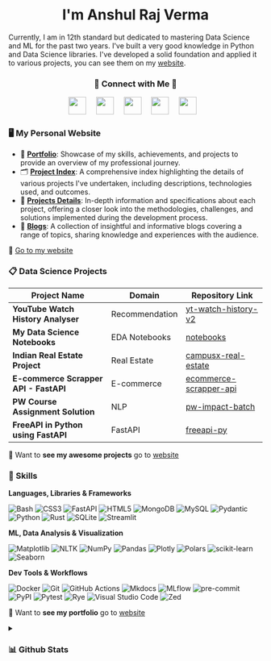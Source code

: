 <h1 align="center" style="font-weight: bold;">I'm Anshul Raj Verma</h1>

Currently, I am in 12th standard but dedicated to mastering Data Science and ML for the past two years.
I've built a very good knowledge in Python and Data Science libraries.
I've developed a solid foundation and applied it to various projects, you can see them on my [website][projects].

<h3 align="center" style="font-weight: bold;">🤝 Connect with Me 🤝</h3>

<p align="center">
  <a href="https://arv-anshul.github.io/" title="My Personal Website"><img width="35px" src="https://cdn.iconscout.com/icon/premium/png-512-thumb/website-5685924-4752633.png?f=webp&w=512"></a> &nbsp;&nbsp;&nbsp;
  <a href="https://github.com/arv-anshul/arv-anshul/raw/main/resume_arv-anshul.pdf" title="My Resume as PDF"><img width="35px" src="https://cdn.iconscout.com/icon/premium/png-512-thumb/resume-4263904-3539012.png?f=webp&w=512"></a> &nbsp;&nbsp;&nbsp;
  <a href="https://www.github.com/arv-anshul"><img width="35px" src="https://cdn2.iconfinder.com/data/icons/social-icons-33/128/Github-512.png"></a> &nbsp;&nbsp;&nbsp;
  <a href="https://www.linkedin.com/in/arv-anshul"><img width="35px" src="https://cdn.jsdelivr.net/gh/devicons/devicon/icons/linkedin/linkedin-original.svg"></a> &nbsp;&nbsp;&nbsp;
  <a href="mailto:arv.anshul.1864@gmail.com"><img width="35px" src="https://cdn.iconscout.com/icon/free/png-512/free-mail-781-461597.png?f=webp&w=512"></a>&nbsp;&nbsp;&nbsp;
</p>

### 🖥️ My Personal Website

- 👨 [**Portfolio**][website]: Showcase of my skills, achievements, and projects to provide an overview of my professional journey.
- 🗂️ [**Project Index**][projects]: A comprehensive index highlighting the details of various projects I've undertaken, including descriptions, technologies used, and outcomes.
- 📓 [**Projects Details**][projects]: In-depth information and specifications about each project, offering a closer look into the methodologies, challenges, and solutions implemented during the development process.
- 📝 [**Blogs**][blogs]: A collection of insightful and informative blogs covering a range of topics, sharing knowledge and experiences with the audience.

👀 [Go to my website][projects]

### 📋 Data Science Projects

| Project Name                          | Domain         | Repository Link          |
| ------------------------------------- | -------------- | ------------------------ |
| **YouTube Watch History Analyser**    | Recommendation | [yt-watch-history-v2]    |
| **My Data Science Notebooks**         | EDA Notebooks  | [notebooks]              |
| **Indian Real Estate Project**        | Real Estate    | [campusx-real-estate]    |
| **E-commerce Scrapper API - FastAPI** | E-commerce     | [ecommerce-scrapper-api] |
| **PW Course Assignment Solution**     | NLP            | [pw-impact-batch]        |
| **FreeAPI in Python using FastAPI**   | FastAPI        | [freeapi-py]             |

👀 Want to **see my awesome projects** go to [website][projects]

### 🚀 Skills

**Languages, Libraries & Frameworks**

![Bash](https://img.shields.io/badge/BASH-4D4D4D?logo=windowsterminal&logoColor=fff)
![CSS3](https://img.shields.io/badge/CSS3-1572B6?logo=css3&logoColor=fff)
![FastAPI](https://img.shields.io/badge/FastAPI-009688?logo=fastapi&logoColor=fff)
![HTML5](https://img.shields.io/badge/HTML5-E34F26?logo=html5&logoColor=fff)
![MongoDB](https://img.shields.io/badge/MongoDB-47A248?logo=mongodb&logoColor=fff)
![MySQL](https://img.shields.io/badge/MySQL-4479A1?logo=mysql&logoColor=fff)
![Pydantic](https://img.shields.io/badge/Pydantic-E92063?logo=pydantic&logoColor=fff)
![Python](https://img.shields.io/badge/Python-3776AB?logo=python&logoColor=fff)
![Rust](https://img.shields.io/badge/Rust-000?logo=rust&logoColor=fff)
![SQLite](https://img.shields.io/badge/SQLite-003B57?logo=sqlite&logoColor=fff)
![Streamlit](https://img.shields.io/badge/Streamlit-FF4B4B?logo=streamlit&logoColor=fff)

**ML, Data Analysis & Visualization**

![Matplotlib](https://img.shields.io/badge/Matplotlib-3776AB?logo=python&logoColor=fff)
![NLTK](https://img.shields.io/badge/NLTK-3776AB?logo=python&logoColor=fff)
![NumPy](https://img.shields.io/badge/NumPy-013243?logo=numpy&logoColor=fff)
![Pandas](https://img.shields.io/badge/Pandas-150458?logo=pandas&logoColor=fff)
![Plotly](https://img.shields.io/badge/Plotly-3F4F75?logo=plotly&logoColor=fff)
![Polars](https://img.shields.io/badge/Polars-CD792C?logo=polars&logoColor=fff)
![scikit-learn](https://img.shields.io/badge/scikit--learn-F7931E?logo=scikitlearn&logoColor=fff)
![Seaborn](https://img.shields.io/badge/Seaborn-3776AB?logo=python&logoColor=fff)

**Dev Tools & Workflows**

![Docker](https://img.shields.io/badge/Docker-2496ED?logo=docker&logoColor=fff)
![Git](https://img.shields.io/badge/Git-F05032?logo=git&logoColor=fff)
![GitHub Actions](https://img.shields.io/badge/Github_Actions-2088FF?logo=githubactions&logoColor=fff)
![Mkdocs](https://img.shields.io/badge/Material_for_MkDocs-526CFE?logo=MaterialForMkDocs&logoColor=fff)
![MLflow](https://img.shields.io/badge/MLflow-0194E2?logo=mlflow&logoColor=fff)
![pre-commit](https://img.shields.io/badge/pre--commit-FAB040?logo=precommit&logoColor=fff)
![PyPI](https://img.shields.io/badge/PyPI-3775A9?logo=pypi&logoColor=fff)
![Pytest](https://img.shields.io/badge/Pytest-0A9EDC?logo=pytest&logoColor=fff)
![Rye](https://img.shields.io/badge/Rye-000?logo=rye&logoColor=fff&style=flat)
![Visual Studio Code](https://img.shields.io/badge/VS%20Code-007ACC?logo=visualstudiocode&logoColor=fff)
![Zed](https://img.shields.io/badge/Zed-000?logo=zedindustries&logoColor=fff)

👀 Want to **see my portfolio** go to [website][about]

<details>
<summary><h3>📊 Github Stats</h3></summary>

<p align="center">
  <img src="https://github-readme-stats.vercel.app/api/top-langs?username=arv-anshul&show_icons=true&locale=en&layout=compact&theme=transparent&hide_border=true&hide=jupyter%20notebook" alt="arv-anshul" height=150>
  <img src="https://github-readme-streak-stats.herokuapp.com/?user=arv-anshul&theme=transparent&hide_border=true" alt="arv-anshul" height=150>
  <img src="https://github-readme-stats.vercel.app/api?username=arv-anshul&rank_icon=percentile&theme=transparent&hide_border=true&include_all_commits=true" alt="arv-anshul" height=150>
</p>

</details>

[about]: https://arv-anshul.github.io/about
[blogs]: https://arv-anshul.github.io/blog "My Blogs"
[campusx-real-estate]: https://github.com/arv-anshul/campusx-real-estate
[ecommerce-scrapper-api]: https://github.com/arv-anshul/ecommerce-scrapper-api
[freeapi-py]: https://github.com/arv-anshul/freeapi-py
[notebooks]: https://github.com/arv-anshul/notebooks
[projects]: https://arv-anshul.github.io/project "My Projects Details"
[pw-impact-batch]: https://github.com/arv-anshul/pw-impact-batch
[website]: https://arv-anshul.github.io
[yt-watch-history-v2]: https://github.com/arv-anshul/yt-watch-history-v2
